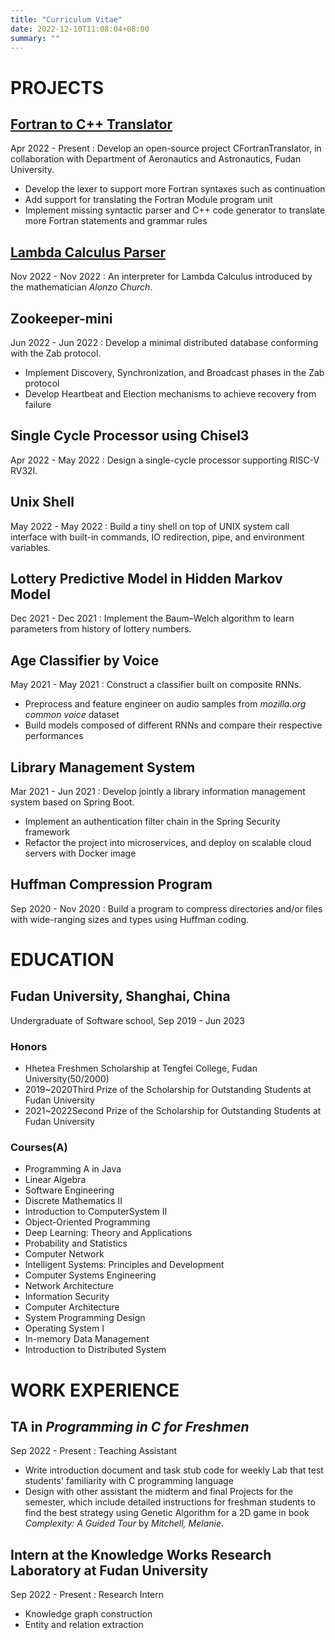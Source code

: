 ```yaml
---
title: "Curriculum Vitae"
date: 2022-12-10T11:08:04+08:00
summary: ""
---
```

# PROJECTS
## [Fortran to C++ Translator](https://github.com/YHN-ice/CFortranTranslator)
Apr 2022 - Present
: Develop an open-source project CFortranTranslator, in collaboration with Department of Aeronautics and Astronautics, Fudan University.
+ Develop the lexer to support more Fortran syntaxes such as continuation
+ Add support for translating the Fortran Module program unit
+ Implement missing syntactic parser and C++ code generator to translate more Fortran statements and grammar rules
## [Lambda Calculus Parser](https://github.com/YHN-ice/LambdaCalculusParser)
Nov 2022 - Nov 2022
: An interpreter for Lambda Calculus introduced by the mathematician *Alonzo Church*.
## Zookeeper-mini
Jun 2022 - Jun 2022
: Develop a minimal distributed database conforming with the Zab protocol.
+ Implement Discovery, Synchronization, and Broadcast phases in the Zab protocol 
+ Develop Heartbeat and Election mechanisms to achieve recovery from failure
## Single Cycle Processor using Chisel3
Apr 2022 - May 2022
: Design a single-cycle processor supporting RISC-V RV32I.
## Unix Shell
May 2022 - May 2022
: Build a tiny shell on top of UNIX system call interface with built-in commands, IO redirection, pipe, and environment variables.
## Lottery Predictive Model in Hidden Markov Model
Dec 2021 - Dec 2021
: Implement the Baum–Welch algorithm to learn parameters from history of lottery numbers.
## Age Classifier by Voice
May 2021 - May 2021
: Construct a classifier built on composite RNNs.
+ Preprocess and feature engineer on audio samples from *mozilla.org common voice* dataset 
+ Build models composed of different RNNs and compare their respective performances
## Library Management System
Mar 2021 - Jun 2021
: Develop jointly a library information management system based on Spring Boot.
+ Implement an authentication filter chain in the Spring Security framework
+ Refactor the project into microservices, and deploy on scalable cloud servers with Docker image
## Huffman Compression Program
Sep 2020 - Nov 2020
: Build a program to compress directories and/or files with wide-ranging sizes and types using Huffman coding.

# EDUCATION
## Fudan University, Shanghai, China
  Undergraduate of Software school, Sep 2019 - Jun 2023
### Honors
+ Hhetea Freshmen Scholarship at Tengfei College, Fudan University(50/2000)
+ 2019~2020Third Prize of the Scholarship for Outstanding Students at Fudan University
+ 2021~2022Second Prize of the Scholarship for Outstanding Students at Fudan University

### Courses(A)
- Programming A in Java
- Linear Algebra
- Software Engineering
- Discrete Mathematics II
- Introduction to ComputerSystem II
- Object-Oriented Programming
- Deep Learning: Theory and Applications
- Probability and Statistics
- Computer Network
- Intelligent Systems: Principles and Development
- Computer Systems Engineering
- Network Architecture
- Information Security
- Computer Architecture
- System Programming Design
- Operating System I
- In-memory Data Management
- Introduction to Distributed System

# WORK EXPERIENCE
## TA in *Programming in C for Freshmen*
Sep 2022 - Present
: Teaching Assistant
+ Write introduction document and task stub code for weekly Lab that test students' familiarity with C programming language 
+ Design with other assistant the midterm and final Projects for the semester, which include detailed instructions for freshman students to find the best strategy using Genetic Algorithm for a 2D game in book *Complexity: A Guided Tour* by *Mitchell, Melanie*.

## Intern at the Knowledge Works Research Laboratory at Fudan University
Sep 2022 - Present
: Research Intern
+ Knowledge graph construction
+ Entity and relation extraction

